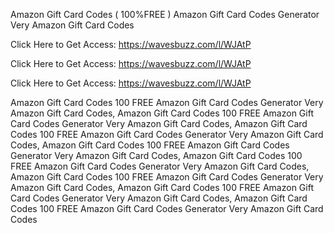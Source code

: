 Amazon Gift Card Codes ( 100%FREE ) Amazon Gift Card Codes Generator Very Amazon Gift Card Codes

Click Here to Get Access: https://wavesbuzz.com/l/WJAtP

Click Here to Get Access: https://wavesbuzz.com/l/WJAtP

Click Here to Get Access: https://wavesbuzz.com/l/WJAtP

Amazon Gift Card Codes 100 FREE Amazon Gift Card Codes Generator Very Amazon Gift Card Codes, Amazon Gift Card Codes 100 FREE Amazon Gift Card Codes Generator Very Amazon Gift Card Codes, Amazon Gift Card Codes 100 FREE Amazon Gift Card Codes Generator Very Amazon Gift Card Codes, Amazon Gift Card Codes 100 FREE Amazon Gift Card Codes Generator Very Amazon Gift Card Codes, Amazon Gift Card Codes 100 FREE Amazon Gift Card Codes Generator Very Amazon Gift Card Codes, Amazon Gift Card Codes 100 FREE Amazon Gift Card Codes Generator Very Amazon Gift Card Codes, Amazon Gift Card Codes 100 FREE Amazon Gift Card Codes Generator Very Amazon Gift Card Codes, Amazon Gift Card Codes 100 FREE Amazon Gift Card Codes Generator Very Amazon Gift Card Codes
